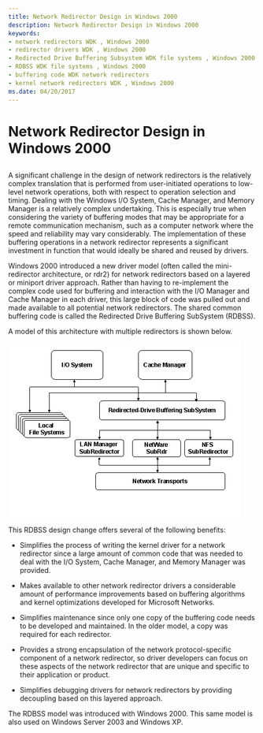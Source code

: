 ```yaml
---
title: Network Redirector Design in Windows 2000
description: Network Redirector Design in Windows 2000
keywords:
- network redirectors WDK , Windows 2000
- redirector drivers WDK , Windows 2000
- Redirected Drive Buffering Subsystem WDK file systems , Windows 2000
- RDBSS WDK file systems , Windows 2000
- buffering code WDK network redirectors
- kernel network redirectors WDK , Windows 2000
ms.date: 04/20/2017
---
```


# Network Redirector Design in Windows 2000


## <span id="ddk_network_redirector_design_in_windows_2000_if"></span><span id="DDK_NETWORK_REDIRECTOR_DESIGN_IN_WINDOWS_2000_IF"></span>


A significant challenge in the design of network redirectors is the relatively complex translation that is performed from user-initiated operations to low-level network operations, both with respect to operation selection and timing. Dealing with the Windows I/O System, Cache Manager, and Memory Manager is a relatively complex undertaking. This is especially true when considering the variety of buffering modes that may be appropriate for a remote communication mechanism, such as a computer network where the speed and reliability may vary considerably. The implementation of these buffering operations in a network redirector represents a significant investment in function that would ideally be shared and reused by drivers.

Windows 2000 introduced a new driver model (often called the mini-redirector architecture, or rdr2) for network redirectors based on a layered or miniport driver approach. Rather than having to re-implement the complex code used for buffering and interaction with the I/O Manager and Cache Manager in each driver, this large block of code was pulled out and made available to all potential network redirectors. The shared common buffering code is called the Redirected Drive Buffering SubSystem (RDBSS).

A model of this architecture with multiple redirectors is shown below.

![diagram illustrating network redirector design in windows 2000.](images/redir-02.png)

This RDBSS design change offers several of the following benefits:

-   Simplifies the process of writing the kernel driver for a network redirector since a large amount of common code that was needed to deal with the I/O System, Cache Manager, and Memory Manager was provided.

-   Makes available to other network redirector drivers a considerable amount of performance improvements based on buffering algorithms and kernel optimizations developed for Microsoft Networks.

-   Simplifies maintenance since only one copy of the buffering code needs to be developed and maintained. In the older model, a copy was required for each redirector.

-   Provides a strong encapsulation of the network protocol-specific component of a network redirector, so driver developers can focus on these aspects of the network redirector that are unique and specific to their application or product.

-   Simplifies debugging drivers for network redirectors by providing decoupling based on this layered approach.

The RDBSS model was introduced with Windows 2000. This same model is also used on Windows Server 2003 and Windows XP.

 

 





